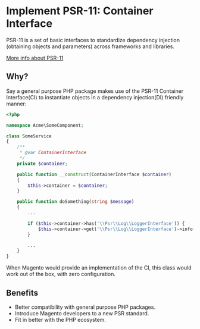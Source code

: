 # Implement PSR-11: Container Interface
PSR-11 is a set of basic interfaces to standardize dependency injection (obtaining objects and parameters) across frameworks and libraries. 

[More info about PSR-11](https://www.php-fig.org/psr/psr-11/)

## Why?
Say a general purpose PHP package makes use of the PSR-11 Container Interface(CI) to instantiate objects in a dependency injection(DI) friendly manner:

``` php
<?php

namespace Acme\SomeComponent;

class SomeService
{
    /**
     * @var ContainerInterface
     */
    private $container;

    public function __construct(ContainerInterface $container)
    {
        $this->container = $container;
    }

    public function doSomething(string $message)
    {
        ...

        if ($this->container->has('\\Psr\\Log\\LoggerInterface')) {
            $this->container->get('\\Psr\\Log\\LoggerInterface')->info('Log entry');
        }

        ...
    }
}
```

When Magento would provide an implementation of the CI, this class would work out of the box, with zero configuration. 

## Benefits
- Better compatibility with general purpose PHP packages.
- Introduce Magento developers to a new PSR standard.
- Fit in better with the PHP ecosystem.
